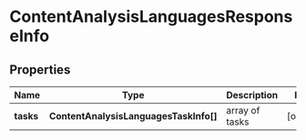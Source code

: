 # ContentAnalysisLanguagesResponseInfo

## Properties

| Name | Type | Description | Notes |
|------------ | ------------- | ------------- | -------------|
**tasks** | **ContentAnalysisLanguagesTaskInfo[]** | array of tasks |[optional]|